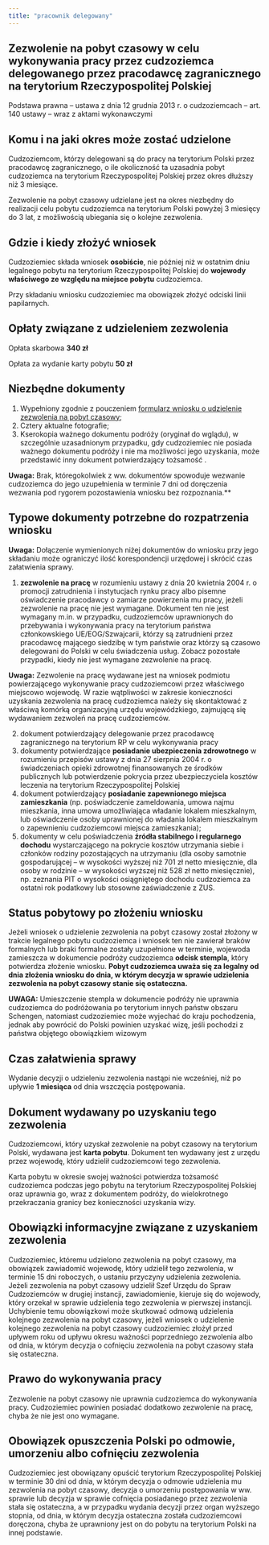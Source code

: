 ```yaml
---
title: "pracownik delegowany"
---
```


## Zezwolenie na pobyt czasowy w celu wykonywania pracy przez cudzoziemca delegowanego przez pracodawcę zagranicznego na terytorium Rzeczypospolitej Polskiej

Podstawa prawna – ustawa z dnia 12 grudnia 2013 r. o cudzoziemcach – art. 140 ustawy – wraz z aktami wykonawczymi

## Komu i na jaki okres może zostać udzielone

Cudzoziemcom, którzy delegowani są do pracy na terytorium Polski przez pracodawcę zagranicznego, o ile okoliczność ta uzasadnia pobyt cudzoziemca na terytorium Rzeczypospolitej Polskiej przez okres dłuższy niż 3 miesiące.

Zezwolenie na pobyt czasowy udzielane jest na okres niezbędny do realizacji celu pobytu cudzoziemca na terytorium Polski powyżej 3 miesięcy do 3 lat, z możliwością ubiegania się o kolejne zezwolenia.

## Gdzie i kiedy złożyć wniosek

Cudzoziemiec składa wniosek **osobiście**, nie później niż w ostatnim dniu legalnego pobytu na terytorium Rzeczypospolitej Polskiej do **wojewody właściwego ze względu na miejsce pobytu** cudzoziemca.

Przy składaniu wniosku cudzoziemiec ma obowiązek złożyć odciski linii papilarnych.

## Opłaty związane z udzieleniem zezwolenia

Opłata skarbowa **340 zł**

Opłata za wydanie karty pobytu **50 zł**

## Niezbędne dokumenty

1. Wypełniony zgodnie z pouczeniem [formularz wniosku o udzielenie zezwolenia na pobyt czasowy](http://localhost:3000/wnioski);
2. Cztery aktualne fotografie;
3. Kserokopia ważnego dokumentu podróży (oryginał do wglądu), w szczególnie uzasadnionym przypadku, gdy cudzoziemiec nie posiada ważnego dokumentu podróży i nie ma możliwości jego uzyskania, może przedstawić inny dokument potwierdzający tożsamość .

**Uwaga:** Brak, któregokolwiek z ww. dokumentów spowoduje wezwanie cudzoziemca do jego uzupełnienia w terminie 7 dni od doręczenia wezwania pod rygorem pozostawienia wniosku bez rozpoznania.\*\*

## Typowe dokumenty potrzebne do rozpatrzenia wniosku

**Uwaga:** Dołączenie wymienionych niżej dokumentów do wniosku przy jego składaniu może ograniczyć ilość korespondencji urzędowej i skrócić czas załatwienia sprawy.

1. **zezwolenie na pracę** w rozumieniu ustawy z dnia 20 kwietnia 2004 r. o promocji zatrudnienia i instytucjach rynku pracy albo pisemne oświadczenie pracodawcy o zamiarze powierzenia mu pracy, jeżeli zezwolenie na pracę nie jest wymagane. Dokument ten nie jest wymagany m.in. w przypadku, cudzoziemców uprawnionych do przebywania i wykonywania pracy na terytorium państwa członkowskiego UE/EOG/Szwajcarii, którzy są zatrudnieni przez pracodawcę mającego siedzibę w tym państwie oraz którzy są czasowo delegowani do Polski w celu świadczenia usług. Zobacz pozostałe przypadki, kiedy nie jest wymagane zezwolenie na pracę.

**Uwaga:** Zezwolenie na pracę wydawane jest na wniosek podmiotu powierzającego wykonywanie pracy cudzoziemcowi przez właściwego miejscowo wojewodę. W razie wątpliwości w zakresie konieczności uzyskania zezwolenia na pracę cudzoziemca należy się skontaktować z właściwą komórką organizacyjną urzędu wojewódzkiego, zajmującą się wydawaniem zezwoleń na pracę cudzoziemców.

2. dokument potwierdzający delegowanie przez pracodawcę zagranicznego na terytorium RP w celu wykonywania pracy
3. dokumenty potwierdzające **posiadanie ubezpieczenia zdrowotnego** w rozumieniu przepisów ustawy z dnia 27 sierpnia 2004 r. o świadczeniach opieki zdrowotnej finansowanych ze środków publicznych lub potwierdzenie pokrycia przez ubezpieczyciela kosztów leczenia na terytorium Rzeczypospolitej Polskiej
4. dokument potwierdzający **posiadanie zapewnionego miejsca zamieszkania** (np. poświadczenie zameldowania, umowa najmu mieszkania, inna umowa umożliwiająca władanie lokalem mieszkalnym, lub oświadczenie osoby uprawnionej do władania lokalem mieszkalnym o zapewnieniu cudzoziemcowi miejsca zamieszkania);
5. dokumenty w celu poświadczenia **źródła stabilnego i regularnego dochodu** wystarczającego na pokrycie kosztów utrzymania siebie i członków rodziny pozostających na utrzymaniu (dla osoby samotnie gospodarującej – w wysokości wyższej niż 701 zł netto miesięcznie, dla osoby w rodzinie – w wysokości wyższej niż 528 zł netto miesięcznie), np. zeznania PIT o wysokości osiągniętego dochodu cudzoziemca za ostatni rok podatkowy lub stosowne zaświadczenie z ZUS.

## Status pobytowy po złożeniu wniosku

Jeżeli wniosek o udzielenie zezwolenia na pobyt czasowy został złożony w trakcie legalnego pobytu cudzoziemca i wniosek ten nie zawierał braków formalnych lub braki formalne zostały uzupełnione w terminie, wojewoda zamieszcza w dokumencie podróży cudzoziemca **odcisk stempla**, który potwierdza złożenie wniosku. **Pobyt cudzoziemca uważa się za legalny od dnia złożenia wniosku do dnia, w którym decyzja w sprawie udzielenia zezwolenia na pobyt czasowy stanie się ostateczna.**

**UWAGA:** Umieszczenie stempla w dokumencie podróży nie uprawnia cudzoziemca do podróżowania po terytorium innych państw obszaru Schengen, natomiast cudzoziemiec może wyjechać do kraju pochodzenia, jednak aby powrócić do Polski powinien uzyskać wizę, jeśli pochodzi z państwa objętego obowiązkiem wizowym

## Czas załatwienia sprawy

Wydanie decyzji o udzieleniu zezwolenia nastąpi nie wcześniej, niż po upływie **1 miesiąca** od dnia wszczęcia postępowania.

## Dokument wydawany po uzyskaniu tego zezwolenia

Cudzoziemcowi, który uzyskał zezwolenie na pobyt czasowy na terytorium Polski, wydawana jest **karta pobytu**. Dokument ten wydawany jest z urzędu przez wojewodę, który udzielił cudzoziemcowi tego zezwolenia.

Karta pobytu w okresie swojej ważności potwierdza tożsamość cudzoziemca podczas jego pobytu na terytorium Rzeczypospolitej Polskiej oraz uprawnia go, wraz z dokumentem podróży, do wielokrotnego przekraczania granicy bez konieczności uzyskania wizy.

## Obowiązki informacyjne związane z uzyskaniem zezwolenia

Cudzoziemiec, któremu udzielono zezwolenia na pobyt czasowy, ma obowiązek zawiadomić wojewodę, który udzielił tego zezwolenia, w terminie 15 dni roboczych, o ustaniu przyczyny udzielenia zezwolenia. Jeżeli zezwolenia na pobyt czasowy udzielił Szef Urzędu do Spraw Cudzoziemców w drugiej instancji, zawiadomienie, kieruje się do wojewody, który orzekał w sprawie udzielenia tego zezwolenia w pierwszej instancji. Uchybienie temu obowiązkowi może skutkować odmową udzielenia kolejnego zezwolenia na pobyt czasowy, jeżeli wniosek o udzielenie kolejnego zezwolenia na pobyt czasowy cudzoziemiec złożył przed upływem roku od upływu okresu ważności poprzedniego zezwolenia albo od dnia, w którym decyzja o cofnięciu zezwolenia na pobyt czasowy stała się ostateczna.

## Prawo do wykonywania pracy

Zezwolenie na pobyt czasowy nie uprawnia cudzoziemca do wykonywania pracy. Cudzoziemiec powinien posiadać dodatkowo zezwolenie na pracę, chyba że nie jest ono wymagane.

## Obowiązek opuszczenia Polski po odmowie, umorzeniu albo cofnięciu zezwolenia

Cudzoziemiec jest obowiązany opuścić terytorium Rzeczypospolitej Polskiej w terminie 30 dni od dnia, w którym decyzja o odmowie udzielenia mu zezwolenia na pobyt czasowy, decyzja o umorzeniu postępowania w ww. sprawie lub decyzja w sprawie cofnięcia posiadanego przez zezwolenia stała się ostateczna, a w przypadku wydania decyzji przez organ wyższego stopnia, od dnia, w którym decyzja ostateczna została cudzoziemcowi doręczona, chyba że uprawniony jest on do pobytu na terytorium Polski na innej podstawie.
